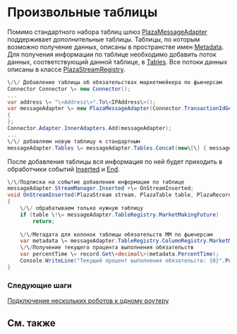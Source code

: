 # Произвольные таблицы

Помимо стандартного набора таблиц шлюз [PlazaMessageAdapter](../api/StockSharp.Plaza.PlazaMessageAdapter.html) поддерживает дополнительные таблицы. Таблицы, по которым возможно получение данных, описаны в пространстве имен [Metadata](../api/StockSharp.Plaza.Metadata.html). Для получения информации по таблице необходимо добавить поток данных, соответствующий данной таблице, в [Tables](../api/StockSharp.Plaza.PlazaMessageAdapter.Tables.html). Все потоки данных описаны в классе [PlazaStreamRegistry](../api/StockSharp.Plaza.PlazaStreamRegistry.html). 

```cs
\/\/ Добавление таблицы об обязательствах маркетмейкера по фьючерсам
Connector Connector \= new Connector();				
...				
var address \= "\<Address\>".To\<IPAddress\>();
var messageAdapter \= new PlazaMessageAdapter(Connector.TransactionIdGenerator)
{
};
Connector.Adapter.InnerAdapters.Add(messageAdapter);
...
\/\/ добавляем новую таблицу к стандартным
messageAdapter.Tables \= messageAdapter.Tables.Concat(new\[\] { messageAdapter.TableRegistry.MarketMakingFuture.Id });
```

После добавления таблицы вся информация по ней будет приходить в обработчики событий [Inserted](../api/StockSharp.Plaza.Metadata.PlazaTable.Inserted.html) и [End](../api/StockSharp.Plaza.Metadata.PlazaTable.End.html).

```cs
\/\/Подписка на событие добавления информации по таблице
messageAdapter.StreamManager.Inserted +\= OnStreamInserted;
void OnStreamInserted(PlazaStream stream, PlazaTable table, PlazaRecord record)
{
	\/\/ обрабатываем только нужную таблицу
	if (table \!\= messageAdapter.TableRegistry.MarketMakingFuture)
		return;
		
    \/\/Метадата для колонок таблицы обязательств ММ по фьючерсам
    var metadata \= messageAdapter.TableRegistry.ColumnRegistry.MarketMakingFutureParams;
    \/\/Получение текущего процента выполнения обязательств
    var percentTime \= record.Get\<decimal\>(metadata.PercentTime);
    Console.WriteLine("Текущий процент выполнения обязательств: {0}".Put(percentTime));
}
```

### Следующие шаги

[Подключение нескольких роботов к одному роутеру](PlazaSingleRouter.md)

## См. также
